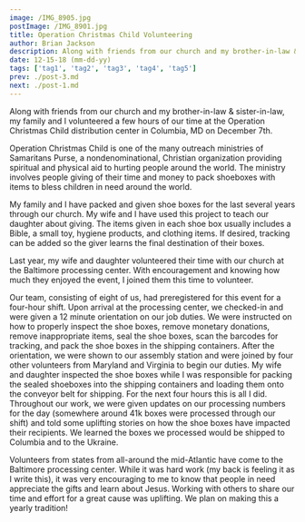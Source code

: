 ```yaml
---
image: /IMG_8905.jpg
postImage: /IMG_8901.jpg
title: Operation Christmas Child Volunteering
author: Brian Jackson
description: Along with friends from our church and my brother-in-law & sister-in-law, my family and I volunteered a few hours of our time at the Operation Christmas Child distribution center in Columbia, MD on December 7th.
date: 12-15-18 (mm-dd-yy)
tags: ['tag1', 'tag2', 'tag3', 'tag4', 'tag5']
prev: ./post-3.md
next: ./post-1.md
---
```


<BlogPost>
<p>

Along with friends from our church and my brother-in-law & sister-in-law, my family and I volunteered a few hours of our time at the Operation Christmas Child distribution center in Columbia, MD on December 7th.

Operation Christmas Child is one of the many outreach ministries of Samaritans Purse, a nondenominational, Christian organization providing spiritual and physical aid to hurting people around the world. The ministry involves people giving of their time and money to pack shoeboxes with items to bless children in need around the world.

My family and I have packed and given shoe boxes for the last several years through our church. My wife and I have used this project to teach our daughter about giving. The items given in each shoe box usually includes a Bible, a small toy, hygiene products, and clothing items. If desired, tracking can be added so the giver learns the final destination of their boxes.

Last year, my wife and daughter volunteered their time with our church at the Baltimore processing center. With encouragement and knowing how much they enjoyed the event, I joined them this time to volunteer.

Our team, consisting of eight of us, had preregistered for this event for a four-hour shift. Upon arrival at the processing center, we checked-in and were given a 12 minute orientation on our job duties. We were instructed on how to properly inspect the shoe boxes, remove monetary donations, remove inappropriate items, seal the shoe boxes, scan the barcodes for tracking, and pack the shoe boxes in the shipping containers. After the orientation, we were shown to our assembly station and were joined by four other volunteers from Maryland and Virginia to begin our duties. My wife and daughter inspected the shoe boxes while I was responsible for packing the sealed shoeboxes into the shipping containers and loading them onto the conveyor belt for shipping. For the next four hours this is all I did. Throughout our work, we were given updates on our processing numbers for the day (somewhere around 41k boxes were processed through our shift) and told some uplifting stories on how the shoe boxes have impacted their recipients. We learned the boxes we processed would be shipped to Columbia and to the Ukraine.

Volunteers from states from all-around the mid-Atlantic have come to the Baltimore processing center. While it was hard work (my back is feeling it as I write this), it was very encouraging to me to know that people in need appreciate the gifts and learn about Jesus. Working with others to share our time and effort for a great cause was uplifting. We plan on making this a yearly tradition!

</p>
</BlogPost>
